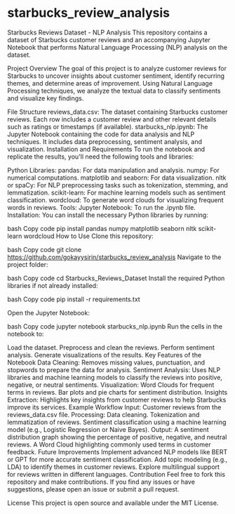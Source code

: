 # starbucks_review_analysis

Starbucks Reviews Dataset - NLP Analysis
This repository contains a dataset of Starbucks customer reviews and an accompanying Jupyter Notebook that performs Natural Language Processing (NLP) analysis on the dataset.

Project Overview
The goal of this project is to analyze customer reviews for Starbucks to uncover insights about customer sentiment, identify recurring themes, and determine areas of improvement. Using Natural Language Processing techniques, we analyze the textual data to classify sentiments and visualize key findings.

File Structure
reviews_data.csv: The dataset containing Starbucks customer reviews. Each row includes a customer review and other relevant details such as ratings or timestamps (if available).
starbucks_nlp.ipynb: The Jupyter Notebook containing the code for data analysis and NLP techniques. It includes data preprocessing, sentiment analysis, and visualization.
Installation and Requirements
To run the notebook and replicate the results, you'll need the following tools and libraries:

Python Libraries:
pandas: For data manipulation and analysis.
numpy: For numerical computations.
matplotlib and seaborn: For data visualization.
nltk or spaCy: For NLP preprocessing tasks such as tokenization, stemming, and lemmatization.
scikit-learn: For machine learning models such as sentiment classification.
wordcloud: To generate word clouds for visualizing frequent words in reviews.
Tools:
Jupyter Notebook: To run the .ipynb file.
Installation:
You can install the necessary Python libraries by running:

bash
Copy code
pip install pandas numpy matplotlib seaborn nltk scikit-learn wordcloud
How to Use
Clone this repository:

bash
Copy code
git clone <https://github.com/gokayysirin/starbucks_review_analysis>
Navigate to the project folder:

bash
Copy code
cd Starbucks_Reviews_Dataset
Install the required Python libraries if not already installed:

bash
Copy code
pip install -r requirements.txt

Open the Jupyter Notebook:

bash
Copy code
jupyter notebook starbucks_nlp.ipynb
Run the cells in the notebook to:

Load the dataset.
Preprocess and clean the reviews.
Perform sentiment analysis.
Generate visualizations of the results.
Key Features of the Notebook
Data Cleaning: Removes missing values, punctuation, and stopwords to prepare the data for analysis.
Sentiment Analysis: Uses NLP libraries and machine learning models to classify the reviews into positive, negative, or neutral sentiments.
Visualization:
Word Clouds for frequent terms in reviews.
Bar plots and pie charts for sentiment distribution.
Insights Extraction: Highlights key insights from customer reviews to help Starbucks improve its services.
Example Workflow
Input: Customer reviews from the reviews_data.csv file.
Processing:
Data cleaning.
Tokenization and lemmatization of reviews.
Sentiment classification using a machine learning model (e.g., Logistic Regression or Naive Bayes).
Output:
A sentiment distribution graph showing the percentage of positive, negative, and neutral reviews.
A Word Cloud highlighting commonly used terms in customer feedback.
Future Improvements
Implement advanced NLP models like BERT or GPT for more accurate sentiment classification.
Add topic modeling (e.g., LDA) to identify themes in customer reviews.
Explore multilingual support for reviews written in different languages.
Contribution
Feel free to fork this repository and make contributions. If you find any issues or have suggestions, please open an issue or submit a pull request.

License
This project is open source and available under the MIT License.

